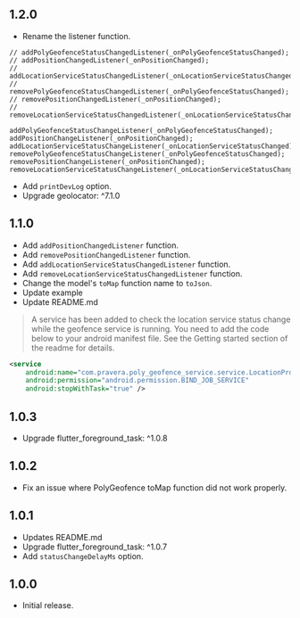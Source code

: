 ## 1.2.0

* Rename the listener function.
```text
// addPolyGeofenceStatusChangedListener(_onPolyGeofenceStatusChanged);
// addPositionChangedListener(_onPositionChanged);
// addLocationServiceStatusChangedListener(_onLocationServiceStatusChanged);
// removePolyGeofenceStatusChangedListener(_onPolyGeofenceStatusChanged);
// removePositionChangedListener(_onPositionChanged);
// removeLocationServiceStatusChangedListener(_onLocationServiceStatusChanged);

addPolyGeofenceStatusChangeListener(_onPolyGeofenceStatusChanged);
addPositionChangeListener(_onPositionChanged);
addLocationServiceStatusChangeListener(_onLocationServiceStatusChanged);
removePolyGeofenceStatusChangeListener(_onPolyGeofenceStatusChanged);
removePositionChangeListener(_onPositionChanged);
removeLocationServiceStatusChangeListener(_onLocationServiceStatusChanged);
```
* Add `printDevLog` option.
* Upgrade geolocator: ^7.1.0

## 1.1.0

* Add `addPositionChangedListener` function.
* Add `removePositionChangedListener` function.
* Add `addLocationServiceStatusChangedListener` function.
* Add `removeLocationServiceStatusChangedListener` function.
* Change the model's `toMap` function name to `toJson`.
* Update example
* Update README.md
> A service has been added to check the location service status change while the geofence service is running. 
You need to add the code below to your android manifest file. See the Getting started section of the readme for details.
```xml
<service
    android:name="com.pravera.poly_geofence_service.service.LocationProviderIntentService"
    android:permission="android.permission.BIND_JOB_SERVICE"
    android:stopWithTask="true" />
```

## 1.0.3

* Upgrade flutter_foreground_task: ^1.0.8

## 1.0.2

* Fix an issue where PolyGeofence toMap function did not work properly.

## 1.0.1

* Updates README.md
* Upgrade flutter_foreground_task: ^1.0.7
* Add `statusChangeDelayMs` option.

## 1.0.0

* Initial release.
